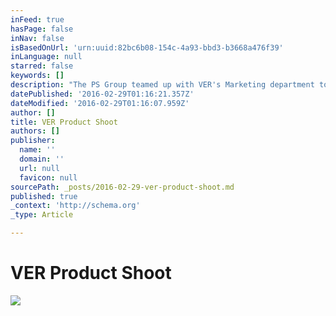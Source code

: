 ```yaml
---
inFeed: true
hasPage: false
inNav: false
isBasedOnUrl: 'urn:uuid:82bc6b08-154c-4a93-bbd3-b3668a476f39'
inLanguage: null
starred: false
keywords: []
description: "The PS Group teamed up with VER's Marketing department to create a showcase of our new and established product lines."
datePublished: '2016-02-29T01:16:21.357Z'
dateModified: '2016-02-29T01:16:07.959Z'
author: []
title: VER Product Shoot
authors: []
publisher:
  name: ''
  domain: ''
  url: null
  favicon: null
sourcePath: _posts/2016-02-29-ver-product-shoot.md
published: true
_context: 'http://schema.org'
_type: Article

---
```

# VER Product Shoot
![](https://s3-us-west-2.amazonaws.com/the-grid-img/p/8a49003196355a89de4b483edaf8d80f59d898fb.png)